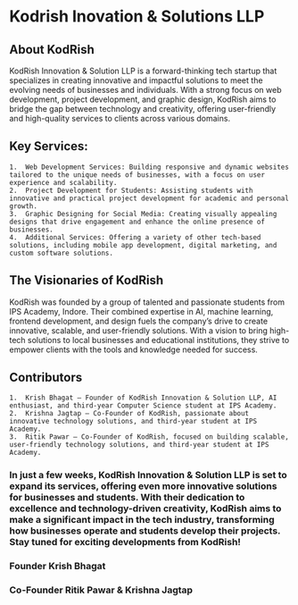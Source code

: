 # Kodrish Inovation & Solutions LLP
## About KodRish
KodRish Innovation & Solution LLP is a forward-thinking tech startup that specializes in creating innovative and impactful solutions to meet the evolving needs of businesses and individuals. With a strong focus on web development, project development, and graphic design, KodRish aims to bridge the gap between technology and creativity, offering user-friendly and high-quality services to clients across various domains.

## Key Services:
	1.	Web Development Services: Building responsive and dynamic websites tailored to the unique needs of businesses, with a focus on user experience and scalability.
	2.	Project Development for Students: Assisting students with innovative and practical project development for academic and personal growth.
	3.	Graphic Designing for Social Media: Creating visually appealing designs that drive engagement and enhance the online presence of businesses.
	4.	Additional Services: Offering a variety of other tech-based solutions, including mobile app development, digital marketing, and custom software solutions.

## The Visionaries of KodRish

KodRish was founded by a group of talented and passionate students from IPS Academy, Indore. Their combined expertise in AI, machine learning, frontend development, and design fuels the company’s drive to create innovative, scalable, and user-friendly solutions. With a vision to bring high-tech solutions to local businesses and educational institutions, they strive to empower clients with the tools and knowledge needed for success.

## Contributors
	1.	Krish Bhagat – Founder of KodRish Innovation & Solution LLP, AI enthusiast, and third-year Computer Science student at IPS Academy.
	2.	Krishna Jagtap – Co-Founder of KodRish, passionate about innovative technology solutions, and third-year student at IPS Academy.
	3.	Ritik Pawar – Co-Founder of KodRish, focused on building scalable, user-friendly technology solutions, and third-year student at IPS Academy.
 
### In just a few weeks, KodRish Innovation & Solution LLP is set to expand its services, offering even more innovative solutions for businesses and students. With their dedication to excellence and technology-driven creativity, KodRish aims to make a significant impact in the tech industry, transforming how businesses operate and students develop their projects. Stay tuned for exciting developments from KodRish!

### Founder Krish Bhagat
### Co-Founder Ritik Pawar & Krishna Jagtap
